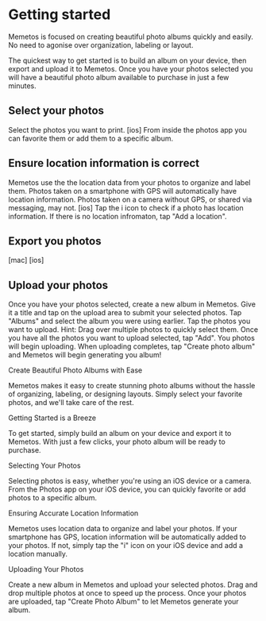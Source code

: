 # Getting started
Memetos is focused on creating beautiful photo albums quickly and easily. No need to agonise over organization, labeling or layout.

The quickest way to get started is to build an album on your device, then export and upload it to Memetos. Once you have your photos selected you will have a beautiful photo album available to purchase in just a few minutes.

## Select your photos
Select the photos you want to print.
[ios] From inside the photos app you can favorite them or add them to a specific album.

## Ensure location information is correct
Memetos use the the location data from your photos to organize and label them. Photos taken on a smartphone with GPS will automatically have location information. Photos taken on a camera without GPS, or shared via messaging, may not. [ios] Tap the i icon to check if a photo has location information. If there is no location infromaton, tap "Add a location".

## Export you photos
[mac]
[ios] <Not needed>

## Upload your photos
Once you have your photos selected, create a new album in Memetos. Give it a title and tap on the upload area to submit your selected photos. Tap "Albums" and select the album you were using earlier. Tap the photos you want to upload. Hint: Drag over multiple photos to quickly select them. Once you have all the photos you want to upload selected, tap "Add". You photos will begin uploading. When uploading completes, tap "Create photo album" and Memetos will begin generating you album!

<Chat GPT edit>

Create Beautiful Photo Albums with Ease

Memetos makes it easy to create stunning photo albums without the hassle of organizing, labeling, or designing layouts. Simply select your favorite photos, and we'll take care of the rest.

Getting Started is a Breeze

To get started, simply build an album on your device and export it to Memetos. With just a few clicks, your photo album will be ready to purchase.

Selecting Your Photos

Selecting photos is easy, whether you're using an iOS device or a camera. From the Photos app on your iOS device, you can quickly favorite or add photos to a specific album.

Ensuring Accurate Location Information

Memetos uses location data to organize and label your photos. If your smartphone has GPS, location information will be automatically added to your photos. If not, simply tap the "i" icon on your iOS device and add a location manually.

Uploading Your Photos

Create a new album in Memetos and upload your selected photos. Drag and drop multiple photos at once to speed up the process. Once your photos are uploaded, tap "Create Photo Album" to let Memetos generate your album.


